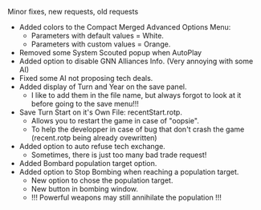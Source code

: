 Minor fixes, new requests, old requests

- Added colors to the Compact Merged Advanced Options Menu:
  - Parameters with default values = White.
  - Parameters with custom values = Orange.
- Removed some System Scouted popup when AutoPlay
- Added option to disable GNN Alliances Info. (Very annoying with some AI)
- Fixed some AI not proposing tech deals.
- Added display of Turn and Year on the save panel.
  - I like to add them in the file name, but always forgot to look at it before going to the save menu!!!
- Save Turn Start on it's Own File: recentStart.rotp.
  - Allows you to restart the game in case of "oopsie".
  - To help the developper in case of bug that don't crash the game (recent.rotp being already ovewritten)
- Added option to auto refuse tech exchange.
  - Sometimes, there is just too many bad trade request!
- Added Bombard population target option.
- Added option to Stop Bombing when reaching a population target.
  - New option to chose the population target.
  - New button in bombing window.
  - !!! Powerful weapons may still annihilate the population !!!
